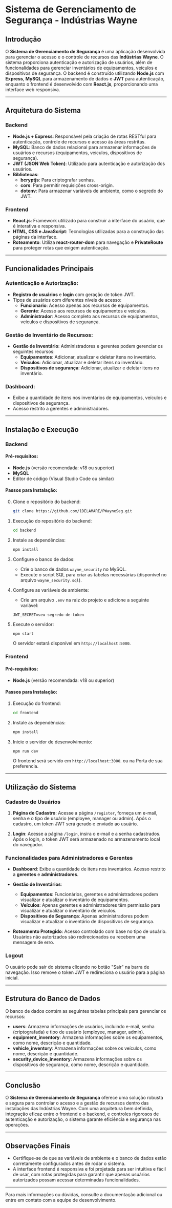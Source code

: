 # Sistema de Gerenciamento de Segurança - Indústrias Wayne

## Introdução

O **Sistema de Gerenciamento de Segurança** é uma aplicação desenvolvida para gerenciar o acesso e o controle de recursos das **Indústrias Wayne**. O sistema proporciona autenticação e autorização de usuários, além de funcionalidades para gerenciar inventários de equipamentos, veículos e dispositivos de segurança. O backend é construído utilizando **Node.js** com **Express**, **MySQL** para armazenamento de dados e **JWT** para autenticação, enquanto o frontend é desenvolvido com **React.js**, proporcionando uma interface web responsiva.

---

## Arquitetura do Sistema

### Backend
- **Node.js + Express**: Responsável pela criação de rotas RESTful para autenticação, controle de recursos e acesso às áreas restritas.
- **MySQL**: Banco de dados relacional para armazenar informações de usuários e recursos (equipamentos, veículos, dispositivos de segurança).
- **JWT (JSON Web Token)**: Utilizado para autenticação e autorização dos usuários.
- **Bibliotecas**:
  - **bcryptjs**: Para criptografar senhas.
  - **cors**: Para permitir requisições cross-origin.
  - **dotenv**: Para armazenar variáveis de ambiente, como o segredo do JWT.

### Frontend
- **React.js**: Framework utilizado para construir a interface do usuário, que é interativa e responsiva.
- **HTML, CSS e JavaScript**: Tecnologias utilizadas para a construção das páginas da interface.
- **Roteamento**: Utiliza **react-router-dom** para navegação e **PrivateRoute** para proteger rotas que exigem autenticação.

---

## Funcionalidades Principais

### Autenticação e Autorização:
- **Registro de usuários** e **login** com geração de token JWT.
- Tipos de usuários com diferentes níveis de acesso:
  - **Funcionario**: Acesso apenas aos recursos de equipamentos.
  - **Gerente**: Acesso aos recursos de equipamentos e veículos.
  - **Administrador**: Acesso completo aos recursos de equipamentos, veículos e dispositivos de segurança.

### Gestão de Inventário de Recursos:
- **Gestão de Inventário**: Administradores e gerentes podem gerenciar os seguintes recursos:
  - **Equipamentos**: Adicionar, atualizar e deletar itens no inventário.
  - **Veículos**: Adicionar, atualizar e deletar itens no inventário.
  - **Dispositivos de segurança**: Adicionar, atualizar e deletar itens no inventário.

### Dashboard:
- Exibe a quantidade de itens nos inventários de equipamentos, veículos e dispositivos de segurança.
- Acesso restrito a gerentes e administradores.

---

## Instalação e Execução

### Backend
#### Pré-requisitos:
- **Node.js** (versão recomendada: v18 ou superior)
- **MySQL**
- Editor de código (Visual Studio Code ou similar)

#### Passos para Instalação:

0. Clone o repositório do backend:
    ```bash
    git clone https://github.com/1DELAMARE/PWayneSeg.git
    ```
1. Execução do repositório do backend:
    ```bash
    cd backend
    ```

2. Instale as dependências:
    ```bash
    npm install
    ```

3. Configure o banco de dados:
    - Crie o banco de dados `wayne_security` no MySQL.
    - Execute o script SQL para criar as tabelas necessárias (disponível no arquivo `wayne_security.sql`).

4. Configure as variáveis de ambiente:
    - Crie um arquivo `.env` na raiz do projeto e adicione a seguinte variável:
    ```env
    JWT_SECRET=seu-segredo-de-token
    ```

5. Execute o servidor:
    ```bash
    npm start
    ```
    O servidor estará disponível em `http://localhost:5000`.

### Frontend
#### Pré-requisitos:
- **Node.js** (versão recomendada: v18 ou superior)

#### Passos para Instalação:

1. Execução do frontend:
    ```bash
    cd frontend
    ```

2. Instale as dependências:
    ```bash
    npm install
    ```

3. Inicie o servidor de desenvolvimento:
    ```bash
    npm run dev
    ```
    O frontend será servido em `http://localhost:3000`. ou na Porta de sua preferencia.

---

## Utilização do Sistema

### Cadastro de Usuários

1. **Página de Cadastro**: 
   Acesse a página `/register`, forneça um e-mail, senha e o tipo de usuário (employee, manager ou admin).
   Após o cadastro, um token JWT será gerado e enviado ao usuário.

2. **Login**: 
   Acesse a página `/login`, insira o e-mail e a senha cadastrados. Após o login, o token JWT será armazenado no armazenamento local do navegador.

### Funcionalidades para Administradores e Gerentes

- **Dashboard**: 
  Exibe a quantidade de itens nos inventários. Acesso restrito a **gerentes** e **administradores**.
  
- **Gestão de Inventários**:
  - **Equipamentos**: Funcionários, gerentes e administradores podem visualizar e atualizar o inventário de equipamentos.
  - **Veículos**: Apenas gerentes e administradores têm permissão para visualizar e atualizar o inventário de veículos.
  - **Dispositivos de Segurança**: Apenas administradores podem visualizar e atualizar o inventário de dispositivos de segurança.

- **Roteamento Protegido**:
  Acesso controlado com base no tipo de usuário. Usuários não autorizados são redirecionados ou recebem uma mensagem de erro.

### Logout
O usuário pode sair do sistema clicando no botão "Sair" na barra de navegação. Isso remove o token JWT e redireciona o usuário para a página inicial.

---

## Estrutura do Banco de Dados

O banco de dados contém as seguintes tabelas principais para gerenciar os recursos:

- **users**: Armazena informações de usuários, incluindo e-mail, senha (criptografada) e tipo de usuário (employee, manager, admin).
- **equipment_inventory**: Armazena informações sobre os equipamentos, como nome, descrição e quantidade.
- **vehicle_inventory**: Armazena informações sobre os veículos, como nome, descrição e quantidade.
- **security_device_inventory**: Armazena informações sobre os dispositivos de segurança, como nome, descrição e quantidade.

---

## Conclusão

O **Sistema de Gerenciamento de Segurança** oferece uma solução robusta e segura para controlar o acesso e a gestão de recursos dentro das instalações das Indústrias Wayne. Com uma arquitetura bem definida, integração eficaz entre o frontend e o backend, e controles rigorosos de autenticação e autorização, o sistema garante eficiência e segurança nas operações.

---

## Observações Finais

- Certifique-se de que as variáveis de ambiente e o banco de dados estão corretamente configurados antes de rodar o sistema.
- A interface frontend é responsiva e foi projetada para ser intuitiva e fácil de usar, com rotas protegidas para garantir que apenas usuários autorizados possam acessar determinadas funcionalidades.

---

Para mais informações ou dúvidas, consulte a documentação adicional ou entre em contato com a equipe de desenvolvimento.
